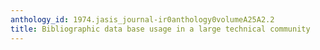 ```yaml
---
anthology_id: 1974.jasis_journal-ir0anthology0volumeA25A2.2
title: Bibliographic data base usage in a large technical community
---
```

